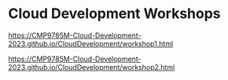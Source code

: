 # Cloud Development Workshops

https://CMP9785M-Cloud-Development-2023.github.io/CloudDevelopment/workshop1.html

https://CMP9785M-Cloud-Development-2023.github.io/CloudDevelopment/workshop2.html

